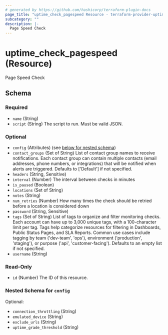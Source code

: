 ```yaml
---
# generated by https://github.com/hashicorp/terraform-plugin-docs
page_title: "uptime_check_pagespeed Resource - terraform-provider-uptime"
subcategory: ""
description: |-
  Page Speed Check
---
```


# uptime_check_pagespeed (Resource)

Page Speed Check



<!-- schema generated by tfplugindocs -->
## Schema

### Required

- `name` (String)
- `script` (String) The script to run. Must be valid JSON.

### Optional

- `config` (Attributes) (see [below for nested schema](#nestedatt--config))
- `contact_groups` (Set of String) List of contact group names to receive notifications. 
Each contact group can contain multiple contacts (email addresses, phone numbers, or integrations) 
that will be notified when alerts are triggered. Defaults to ['Default'] if not specified.
- `headers` (String, Sensitive)
- `interval` (Number) The interval between checks in minutes
- `is_paused` (Boolean)
- `locations` (Set of String)
- `notes` (String)
- `num_retries` (Number) How many times the check should be retried before a location is considered down
- `password` (String, Sensitive)
- `tags` (Set of String) List of tags to organize and filter monitoring checks. 
Each account can have up to 3,000 unique tags, with a 100-character limit per tag. 
Tags help categorize resources for filtering in Dashboards, Public Status Pages, and SLA Reports. 
Common use cases include tagging by team ('dev-team', 'ops'), environment ('production', 'staging'), 
or purpose ('api', 'customer-facing'). Defaults to an empty list if not specified.
- `username` (String)

### Read-Only

- `id` (Number) The ID of this resource.

<a id="nestedatt--config"></a>
### Nested Schema for `config`

Optional:

- `connection_throttling` (String)
- `emulated_device` (String)
- `exclude_urls` (String)
- `uptime_grade_threshold` (String)


